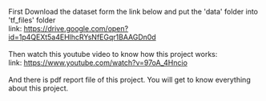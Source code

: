 First Download the dataset form the link below and put the 'data' folder into 'tf_files' folder<br>
link: https://drive.google.com/open?id=1p4QEXt5a4EHlhcRYsNfEGqr1BAAGDn0d<br>
<br>
Then watch this youtube video to know how this project works:<br>
link: https://www.youtube.com/watch?v=97oA_4Hncio<br>
<br>
And there is pdf report file of this project. You will get to know everything about this project.
